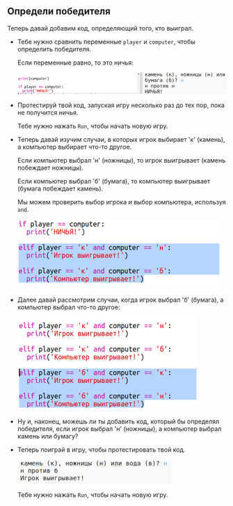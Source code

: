 ## Определи победителя

Теперь давай добавим код, определяющий того, кто выиграл.

+ Тебе нужно сравнить переменные `player` и `computer`, чтобы определить победителя.
    
    Если переменные равно, то это ничья:
    
    ![снимок экрана](images/rps-draw.png)

+ Протестируй твой код, запуская игру несколько раз до тех пор, пока не получится ничья.
    
    Тебе нужно нажать `Run`, чтобы начать новую игру.

+ Теперь давай изучим случаи, в которых игрок выбирает 'к' (камень), а компьютер выбирает что-то другое.
    
    Если компьютер выбрал 'н' (ножницы), то игрок выигрывает (камень побеждает ножницы).
    
    Если компьютер выбрал 'б' (бумага), то компьютер выигрывает (бумага побеждает камень).
    
    Мы можем проверить выбор игрока *и* выбор компьютера, используя `and`.
    
    ![снимок экрана](images/rps-player-rock.png)

+ Далее давай рассмотрим случаи, когда игрок выбрал 'б' (бумага), а компьютер выбрал что-то другое:
    
    ![снимок экрана](images/rps-player-paper.png)

+ Ну и, наконец, можешь ли ты добавить код, который бы определял победителя, если игрок выбрал 'н' (ножницы), а компьютер выбрал камень или бумагу?

+ Теперь поиграй в игру, чтобы протестировать твой код.
    
    ![снимок экрана](images/rps-play.png)
    
    Тебе нужно нажать `Run`, чтобы начать новую игру.